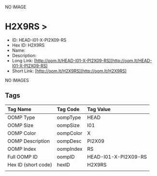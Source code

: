 


  
NO IMAGE  
# H2X9RS > 

- ID: HEAD-I01-X-PI2X09-RS
- Hex ID: H2X9RS
- Name: 
- Description: 
- Long Link: [http://oom.lt/HEAD-I01-X-PI2X09-RS](http://oom.lt/HEAD-I01-X-PI2X09-RS)
- Short Link: [http://oom.lt/H2X9RS](http://oom.lt/H2X9RS)
  
NO IMAGES  
## Tags
  

|Tag Name|Tag Code|Tag Value|
| :--- | :--- | :--- |
|OOMP Type|oompType|HEAD|
|OOMP Size|oompSize|I01|
|OOMP Color|oompColor|X|
|OOMP Description|oompDesc|PI2X09|
|OOMP Index|oompIndex|RS|
|Full OOMP ID|oompID|HEAD-I01-X-PI2X09-RS|
|Hex ID (short code)|hexID|H2X9RS|
||||
